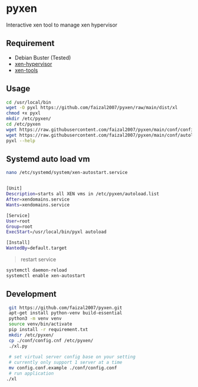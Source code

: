 # pyxen
Interactive xen tool to manage xen hypervisor

## Requirement
* Debian Buster (Tested)
* [xen-hypervisor](https://vidigest.com/2020/11/17/installing-xen-project-hypervisor-on-debian-10/)
* [xen-tools](https://vidigest.com/2020/11/17/installing-xen-project-hypervisor-on-debian-10/#S3)


## Usage
```bash
cd /usr/local/bin
wget -O pyxl https://github.com/faizal2007/pyxen/raw/main/dist/xl
chmod +x pyxl
mkdir /etc/pyxen/
cd /etc/pyxen
wget https://raw.githubusercontent.com/faizal2007/pyxen/main/conf/config.cnf
wget https://raw.githubusercontent.com/faizal2007/pyxen/main/conf/autoload.list
pyxl --help
```

## Systemd auto load vm
```bash
nano /etc/systemd/system/xen-autostart.service
```
```bash

[Unit]
Description=starts all XEN vms in /etc/pyxen/autoload.list
After=xendomains.service
Wants=xendomains.service

[Service]
User=root
Group=root
ExecStart=/usr/local/bin/pyxl autoload

[Install]
WantedBy=default.target
```
> restart service
```bash
systemctl daemon-reload
systemctl enable xen-autostart
```

## Development
```bash
 git https://github.com/faizal2007/pyxen.git
 apt-get install python-venv build-essential
 python3 -m venv venv
 source venv/bin/activate
 pip install -r requirement.txt
 mkdir /etc/pyxen/
 cp ./conf/config.cnf /etc/pyxen/
 ./xl.py
 
 # set virtual server config base on your setting
 # currently only support 1 server at a time
 mv config.conf.example ./conf/config.conf
 # run application
./xl
```
